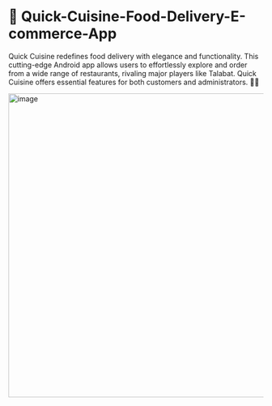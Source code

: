 # 🍔 Quick-Cuisine-Food-Delivery-E-commerce-App
Quick Cuisine redefines food delivery with elegance and functionality. This cutting-edge Android app allows users to effortlessly explore and order from a wide range of restaurants, rivaling major players like Talabat. Quick Cuisine offers essential features for both customers and administrators. 🚀🍔



<img width="600" alt="image" src="https://github.com/user-attachments/assets/83794cea-8ade-4675-8e96-6976ea5db767">
